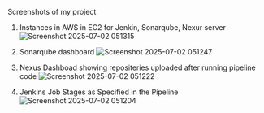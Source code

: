 Screenshots of my project

1. Instances in AWS in EC2 for Jenkin, Sonarqube, Nexur server 
![Screenshot 2025-07-02 051315](https://github.com/user-attachments/assets/7ef1abc7-69b2-4556-8d4e-712297608604)

2. Sonarqube dashboard
![Screenshot 2025-07-02 051247](https://github.com/user-attachments/assets/b9603252-b681-42d6-acc9-d57c2edd654a)

3. Nexus Dashboad showing repositeries uploaded after running pipeline code
![Screenshot 2025-07-02 051222](https://github.com/user-attachments/assets/df00c55c-7809-48b4-b97d-c2301f125081)

4. Jenkins Job Stages as Specified in the Pipeline
![Screenshot 2025-07-02 051204](https://github.com/user-attachments/assets/73a7b4f5-37c6-4f77-842e-69e6f7986830)
